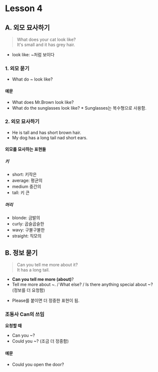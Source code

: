 # Lesson 4
## A. 외모 묘사하기
> What does your cat look like?    
> It's small and it has grey hair.    
* look like: ~처럼 보이다

### 1. 외모 묻기
- What do ~ look like?
#### 예문
- What does Mr.Brown look like?
- What do the sunglasses look like?   * Sunglasses는 복수형으로 사용함.

### 2. 외모 묘사하기
- He is tall and has short brown hair.
- My dog has a long tail nad short ears.

#### 외모를 묘사하는 표현들
##### 키
- short: 키작은
- average: 평균의
- medium 중간의
- tall: 키 큰
##### 머리
- blonde: 금발의
- curly: 곱슬곱슬한
- wavy: 구불구불한
- straight: 직모의

## B. 정보 묻기
> Can you tell me more about it?    
> It has a long tail.    

- **Can you tell me more (about)**?
- Tell me more about ~. / What else? / Is there anything special about ~? (정보를 더 요청함)

* Please를 붙이면 더 정중한 표현이 됨.

### 조동사 Can의 쓰임
**요청할 때**
- Can you ~?
- Could you ~? (조금 더 정중함)
#### 예문
- Could you open the door?
